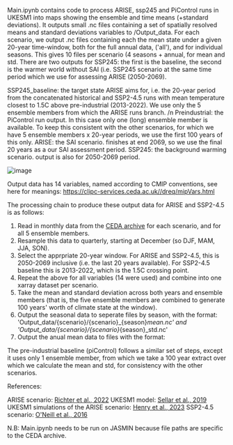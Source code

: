 Main.ipynb contains code to process ARISE, ssp245 and PiControl runs in UKESM1 into maps showing the ensemble and time means (+standard deviations). It outputs small .nc files containing a set of spatially resolved means and standard deviations variables to /Output_data. For each scenario, we output .nc files containing each the mean state under a given 20-year time-window, both for the full annual data, ('all'), and for individual seasons. This gives 10 files per scenario (4 seasons + annual, for mean and std. There are two outputs for SSP245: the first is the baseline, the second is the warmer world without SAI (i.e. SSP245 scenario at the same time period which we use for assessing ARISE (2050-2069).  


SSP245_baseline: the target state ARISE aims for, i.e. the 20-year period from the concatenated historical and SSP2-4.5 runs with mean temperature closest to 1.5C above pre-industrial (2013-2022). We use only the 5 ensemble members from which the ARISE runs branch. /n
Preindustrial: the PiControl run output. In this case only one (long) ensemble member is available. To keep this consistent with the other scenarios, for which we have 5 ensemble members x 20-year periods, we use the first 100 years of this only. 
ARISE: the SAI scenario. finishes at end 2069, so we use the final 20 years as a our SAI assessment period. 
SSP245: the background warming scenario. output is also for 2050-2069 period. 

![image](https://github.com/alistairduffey/ARISE_processing/assets/47328986/59304ec2-7c64-4034-bc52-5098b041dd38)



Output data has 14 variables, named according to CMIP conventions, see here for meanings: https://clipc-services.ceda.ac.uk//dreq/mipVars.html

The processing chain to produce these output data for ARISE and SSP2-4.5 is as follows:

1. Read in monthly data from the [CEDA archive]([url](https://archive.ceda.ac.uk/)) for each scenario, and for all 5 ensemble members. 
2. Resample this data to quarterly, starting at December (so DJF, MAM, JJA, SON).
3. Select the apprpriate 20-year window. For ARISE and SSP2-4.5, this is 2050-2069 inclusive (i.e. the last 20 years available). For SSP2-4.5 baseline this is 2013-2022, which is the 1.5C crossing point.
4. Repeat the above for all variables (14 were used) and combine into one xarray dataset per scenario.
5. Take the mean and standard deviation across both years and ensemble members (that is, the five ensemble members are combined to generate 100 years' worth of climate state at the window).
6. Output the seasonal data to seperate files by season, with the format: 'Output_data/{scenario}/{scenario}_{season}_mean.nc' and 'Output_data/{scenario}/{scenario}_{season}_std.nc'
7. Output the anual mean data to files with the format: 

The pre-industrial baseline (piControl) follows a similar set of steps, except it uses only 1 ensemble member, from which we take a 100 year extract over which we calculate the mean and std, for consistency with the other scenarios. 


References:

ARISE scenario: [Richter et al., 2022]([url](https://gmd.copernicus.org/articles/15/8221/2022/))
UKESM1 model: [Sellar et al., 2019]([url](https://onlinelibrary.wiley.com/doi/abs/10.1029/2019MS001739))  
UKESM1 simulations of the ARISE scenario: [Henry et al., 2023]([url](https://acp.copernicus.org/articles/23/13369/2023/acp-23-13369-2023.html))
SSP2-4.5 scenario: [O'Neill et al., 2016]([url](https://gmd.copernicus.org/articles/9/3461/2016/))


N.B:
Main.ipynb needs to be run on JASMIN because file paths are specific to the CEDA archive. 

 
